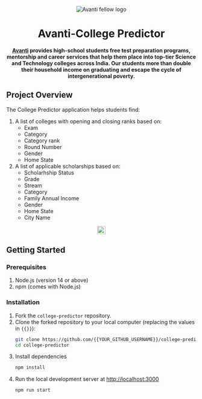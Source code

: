 <div align="center">

![Avanti fellow logo](https://i.imgur.com/t0MrYMI.png)

</div>

<h1 align="center">Avanti-College Predictor</h1>
<div align="center">

**[Avanti](https://www.avantifellows.org/) provides high-school students free test preparation programs, mentorship and career services that help them place into top-tier Science and Technology colleges across India. Our students more than double their household income on graduating and escape the cycle of intergenerational poverty.**

</div>

## Project Overview

The College Predictor application helps students find:

1. A list of colleges with opening and closing ranks based on:
   - Exam
   - Category
   - Category rank
   - Round Number
   - Gender
   - Home State
2. A list of applicable scholarships based on:
   - Scholarhship Status
   - Grade
   - Stream
   - Category
   - Family Annual Income
   - Gender
   - Home State
   - City Name

<div align="center">

<a target="_blank" href="https://github.com/avantifellows/college-predictor/blob/8103b9c624061a34b0299915777b0a59fa47db83/LICENSE" style="background:none">
    <img src="https://img.shields.io/badge/License-GPL--3.0-blue.svg" style="height: 22px;" />
</a>

</div>

## Getting Started

### Prerequisites

1. Node.js (version 14 or above)
2. npm (comes with Node.js)

### Installation

1. Fork the `college-predictor` repository.
2. Clone the forked repository to your local computer (replacing the values in `{{}}`):
   ```bash
   git clone https://github.com/{{YOUR_GITHUB_USERNAME}}/college-predictor.git
   cd college-predictor
   ```
3. Install dependencies
   ```bash
   npm install
   ```
4. Run the local development server at [http://localhost:3000](http://localhost:3000)
   ```bash
   npm run start
   ```
